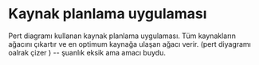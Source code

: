 ﻿# Kaynak planlama uygulaması
Pert diagramı kullanan kaynak planlama uygulaması. Tüm kaynakların ağacını çıkartır ve en optimum kaynağa ulaşan ağacı verir. (pert diyagramı oalrak çizer ) -- şuanlık eksik ama amacı buydu.
